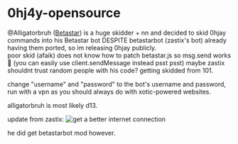 # 0hj4y-opensource
@Alligatorbruh \([Betastar](https://betastar.org/api/user?name=Alligatorbruh)\) is a huge skidder + nn and decided to skid 0hjay commands into his Betastar bot DESPITE betastarbot (zastix's bot) already having them ported, so im releasing 0hjay publicly.   
poor skid (afaik) does not know how to patch betastar.js so msg.send works 🤕 (you can easily use client.sendMessage instead psst psst)
maybe zastix shouldnt trust random people with his code? getting skidded from 101.

change "username" and "password" to the bot's username and password, run with a vpn as you should always do with xotic-powered websites.

alligatorbruh is most likely d13.

update from zastix:
![get a better internet connection](https://i.imgur.com/gEUT2Kk.png)

he did get betastarbot mod however.
